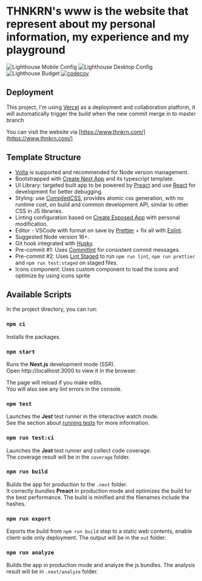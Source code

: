 # THNKRN's www is the website that represent about my personal information, my experience and my playground

![Lighthouse Mobile Config](https://github.com/thnkrn/thnkrn-www/workflows/Lighthouse%20Mobile%20Config/badge.svg)
![Lighthouse Desktop Config](https://github.com/thnkrn/thnkrn-www/workflows/Lighthouse%20Desktop%20Config/badge.svg)
![Lighthouse Budget](https://github.com/thnkrn/thnkrn-www/workflows/Lighthouse%20Budget/badge.svg)
[![codecov](https://codecov.io/gh/thnkrn/thnkrn-www/branch/master/graph/badge.svg?token=L3HUGKZ6S2)](https://codecov.io/gh/thnkrn/thnkrn-www)

## Deployment

This project, I'm using [Vercel](https://vercel.com/docs) as a deployment and collaboration platform, it will automatically trigger the build when the new commit merge in to master branch

You can visit the website via [https://www.thnkrn.com/](https://www.thnkrn.com/)

## Template Structure

- [Volta](https://docs.volta.sh/guide/) is supported and recommended for Node version management.
- Bootstrapped with [Create Next App](https://nextjs.org/docs/api-reference/create-next-app) and its typescript template.
- UI Library: targeted built app to be powered by [Preact](https://preactjs.com/) and use [React](https://reactjs.org/) for development for better debugging.
- Styling: use [CompiledCSS](https://compiledcssinjs.com/), provides atomic css generation, with no runtime cost, on build and common development API, similar to other CSS in JS libraries.
- Linting configuration based on [Create Exposed App](https://github.com/iamturns/create-exposed-app) with personal modification.
- Editor - VSCode with format on save by [Prettier](https://prettier.io/) + fix all with [Eslint](https://eslint.org/).
- Suggested Node version 16+.
- Git hook integrated with [Husky](https://typicode.github.io/husky).
- Pre-commit #1: Uses [Commitlint](https://commitlint.js.org/) for consistent commit messages.
- Pre-commit #2: Uses [Lint Staged](https://github.com/okonet/lint-staged) to run `npm run lint`, `npm run prettier` and `npm run test:staged` on staged files.
- Icons component: Uses custom component to load the icons and optimize by using icons sprite

## Available Scripts

In the project directory, you can run:

### `npm ci`

Installs the packages.

### `npm start`

Runs the **Next.js** development mode (SSR).\
Open http://localhost:3000 to view it in the browser.

The page will reload if you make edits.\
You will also see any lint errors in the console.

### `npm test`

Launches the **Jest** test runner in the interactive watch mode.\
See the section about [running tests](https://facebook.github.io/create-react-app/docs/running-tests) for more information.

### `npm run test:ci`

Launches the **Jest** test runner and collect code coverage.\
The coverage result will be in the `coverage` folder.

### `npm run build`

Builds the app for production to the `.next` folder.\
It correctly bundles **Preact** in production mode and optimizes the build for the best performance.
The build is minified and the filenames include the hashes.

### `npm run export`

Exports the build from `npm run build` step to a static web contents, enable client-side only deployment.
The output will be in the `out` folder.

### `npm run analyze`

Builds the app in production mode and analyze the js bundles.
The analysis result will be in `.next/analyze` folder.
